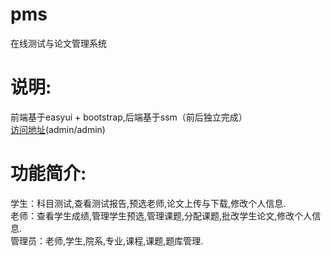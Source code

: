 # pms
在线测试与论文管理系统
<h1>说明:</h1>
前端基于easyui + bootstrap,后端基于ssm（前后独立完成）<br/>
<a href = "http://118.89.50.153:8080/webike">访问地址</a>(admin/admin)
<h1>功能简介:</h1>
学生：科目测试,查看测试报告,预选老师,论文上传与下载,修改个人信息.<br>
老师：查看学生成绩,管理学生预选,管理课题,分配课题,批改学生论文,修改个人信息.<br>
管理员：老师,学生,院系,专业,课程,课题,题库管理.<br>

